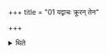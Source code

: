 +++
title = "01 यद्वाचः क्रूरन् तेन"

+++

<details><summary>थिते</summary>

यद्वाचः क्रूरं तेन वषट्करोति । वाच एवैनं क्रूरेण प्रवृश्चति । ताजगार्तिमार्छतीति विज्ञायते १
</details>
